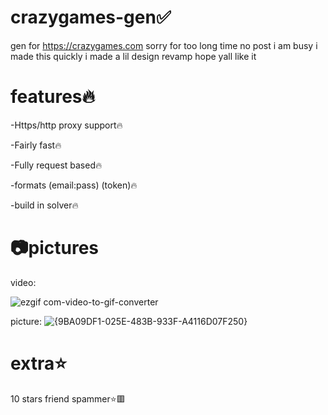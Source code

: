 # crazygames-gen✅
gen for https://crazygames.com
sorry for too long time no post i am busy i made this quickly i made a lil design revamp hope yall like it 


# features🔥
-Https/http proxy support🔥

-Fairly fast🔥

-Fully request based🔥

-formats (email:pass) (token)🔥

-build in solver🔥



# 📷pictures 

video:

![ezgif com-video-to-gif-converter](https://github.com/user-attachments/assets/cb6b30b5-b798-4d92-8d17-4467a4f00505)



picture:
![{9BA09DF1-025E-483B-933F-A4116D07F250}](https://github.com/user-attachments/assets/f43a51fa-b126-4b01-b2cb-1529ee563105)


# extra⭐
10 stars friend spammer⭐🟥
